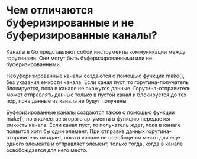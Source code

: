# Чем отличаются буферизированные и не буферизированные каналы?

Каналы в Go представляют собой инструменты коммуникации между горутинами. Они могут быть буферизированными или не буферизированными.

Небуферизированные каналы создаются с помощью функции make(), без указания емкости канала. Если канал пуст, то горутина-получатель блокируется, пока в канале не окажутся данные. Горутина-отправитель может отправлять данные только в пустой канал и блокируется до тех пор, пока данные из канала не будут получены

Буферизированные каналы создаются также с помощью функции make(), но в качестве второго аргумента в функцию передается емкость канала. Если канал пуст, то получатель ждет, пока в канале появится хотя бы один элемент. При отправке данных горутина-отправитель ожидает, пока в канале не освободится место для еще одного элемента и отправляет элемент, только тогда, когда в канале освобождается для него место.
